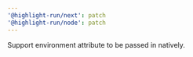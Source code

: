 ```yaml
---
'@highlight-run/next': patch
'@highlight-run/node': patch
---
```


Support environment attribute to be passed in natively.
